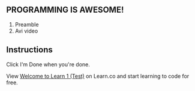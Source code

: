 ## PROGRAMMING IS AWESOME!

1. Preamble
2. Avi video

## Instructions

Click I'm Done when you're done.
<p class='util--hide'>View <a href='https://learn.co/lessons/welcome-to-learn-1-test'>Welcome to Learn 1 (Test)</a> on Learn.co and start learning to code for free.</p>
